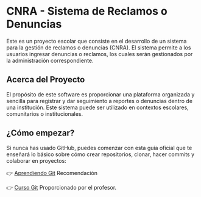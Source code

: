 # CNRA - Sistema de Reclamos o Denuncias

Este es un proyecto escolar que consiste en el desarrollo de un sistema para la gestión de reclamos o denuncias (CNRA). El sistema permite a los usuarios ingresar denuncias o reclamos, los cuales serán gestionados por la administración correspondiente.

## Acerca del Proyecto

El propósito de este software es proporcionar una plataforma organizada y sencilla para registrar y dar seguimiento a reportes o denuncias dentro de una institución. Este sistema puede ser utilizado en contextos escolares, comunitarios o institucionales.

## ¿Cómo empezar?

Si nunca has usado GitHub, puedes comenzar con esta guía oficial que te enseñará lo básico sobre cómo crear repositorios, clonar, hacer commits y colaborar en proyectos:

👉 [Aprendiendo Git](https://drive.google.com/file/d/1YQ2jr6N4nulaOIRZcngJuVe8TQnA5sjq/view?usp=sharing) Recomendación 

👉 [Curso Git](https://www.youtube.com/watch?v=jSJ8xhKtfP4&list=PLTd5ehIj0goMCnj6V5NdzSIHBgrIXckGU) Proporcionado por el profesor.
